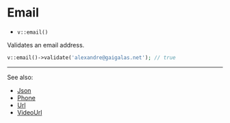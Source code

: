 # Email

- `v::email()`

Validates an email address.

```php
v::email()->validate('alexandre@gaigalas.net'); // true
```

***
See also:

  * [Json](Json.md)
  * [Phone](Phone.md)
  * [Url](Url.md)
  * [VideoUrl](VideoUrl.md)
